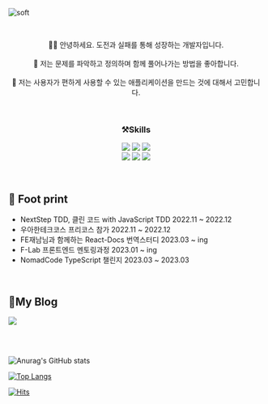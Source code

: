 ![soft](https://capsule-render.vercel.app/api?type=soft&color=auto&text=Dev%20Jin&fontSize=40&animation=twinkling)

<br>
<p align='center'>
 🙇🏻 안녕하세요. 도전과 실패를 통해 성장하는 개발자입니다.
 <br/> <br/>
 🧐 저는 문제를 파악하고 정의하며 함께 풀어나가는 방법을 좋아합니다.
 <br/> <br/>
 🥳 저는 사용자가 편하게 사용할 수 있는 애플리케이션을 만드는 것에 대해서 고민합니다.
</p>
<br>

<h3 align='center'> ⚒️Skills </h3>
<p align='center'>
 <img src="https://img.shields.io/badge/HTML-E34F26?style=flat&logo=HTML&logoColor=white"/>
 <img src="https://img.shields.io/badge/CSS3-1572B6?style=flat&logo=CSS&logoColor=white"/>
 <img src="https://img.shields.io/badge/JavaScript-F7DF1E?style=flat&logo=JavaScript&logoColor=white"/>
 <br>
 <img src="https://img.shields.io/badge/typescript-3178C6?style=flat&logo=Typescript&logoColor=white" />
 <img src="https://img.shields.io/badge/React-61DAFB?style=flat&logo=React&logoColor=white"/>
 <img src="https://img.shields.io/badge/Redux-764ABC?style=flat&logo=Redux&logoColor=white"/>
</p>
  
<br>

<h2 align='left'>👟 Foot print</h2>
<ul>
<li align='left'> NextStep TDD, 클린 코드 with JavaScript TDD 2022.11 ~ 2022.12 </li>
<li align='left'> 우아한테크코스 프리코스 참가 2022.11 ~ 2022.12 </li>
<li align='left'> FE재남님과 함께하는 React-Docs 번역스터디 2023.03 ~ ing </li>
<li align='left'> F-Lab 프론트엔드 멘토링과정 2023.01 ~ ing </li>
<li align='left'> NomadCode TypeScript 챌린지 2023.03 ~ 2023.03 </li>
</ul>

<br>

<h2 align='left'>🥋My Blog</h2>
<a href="https://velog.io/@jin04040"><img src="https://img.shields.io/badge/DevJin-000000?style=flat&logo=Tistory&logoColor=white"/></a>

  
<br><br>


![Anurag's GitHub stats](https://github-readme-stats.vercel.app/api?username=nara04040&show_icons=true&theme=dracula) 

[![Top Langs](https://github-readme-stats.vercel.app/api/top-langs/?username=anuraghazra&layout=compact)](https://github.com/anuraghazra/github-readme-stats)


[![Hits](https://hits.seeyoufarm.com/api/count/incr/badge.svg?url=https%3A%2F%2Fgithub.com%2Fnara04040&count_bg=%2378AAFF&title_bg=%23D586FF&icon=&icon_color=%2362B1E9&title=hits&edge_flat=false)](https://hits.seeyoufarm.com)

